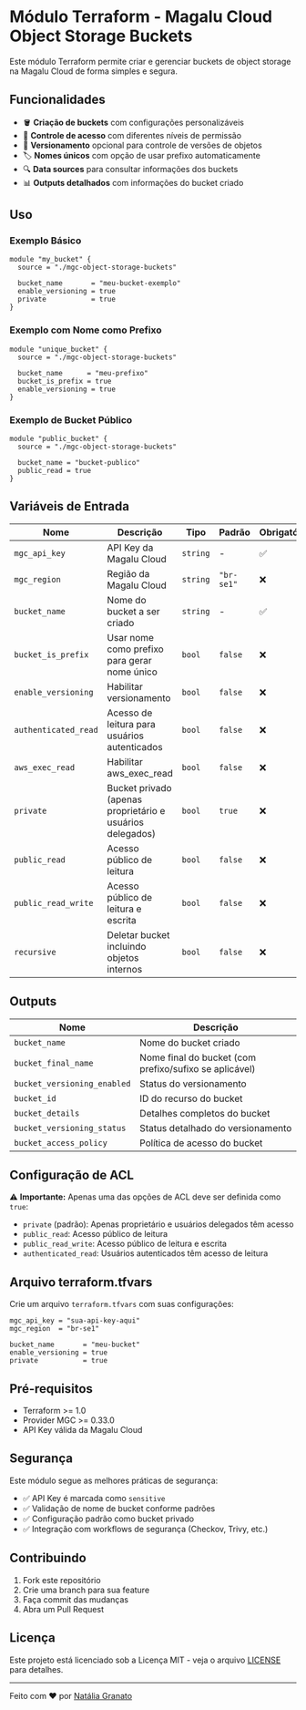 # Módulo Terraform - Magalu Cloud Object Storage Buckets

Este módulo Terraform permite criar e gerenciar buckets de object storage na Magalu Cloud de forma simples e segura.

## Funcionalidades

- 🪣 **Criação de buckets** com configurações personalizáveis
- 🔐 **Controle de acesso** com diferentes níveis de permissão
- 📝 **Versionamento** opcional para controle de versões de objetos
- 🏷️ **Nomes únicos** com opção de usar prefixo automaticamente
- 🔍 **Data sources** para consultar informações dos buckets
- 📊 **Outputs detalhados** com informações do bucket criado

## Uso

### Exemplo Básico

```hcl
module "my_bucket" {
  source = "./mgc-object-storage-buckets"
  
  bucket_name       = "meu-bucket-exemplo"
  enable_versioning = true
  private           = true
}
```

### Exemplo com Nome como Prefixo

```hcl
module "unique_bucket" {
  source = "./mgc-object-storage-buckets"
  
  bucket_name      = "meu-prefixo"
  bucket_is_prefix = true
  enable_versioning = true
}
```

### Exemplo de Bucket Público

```hcl
module "public_bucket" {
  source = "./mgc-object-storage-buckets"
  
  bucket_name = "bucket-publico"
  public_read = true
}
```

## Variáveis de Entrada

| Nome                 | Descrição                                                 | Tipo     | Padrão     | Obrigatório |
| -------------------- | --------------------------------------------------------- | -------- | ---------- | ----------- |
| `mgc_api_key`        | API Key da Magalu Cloud                                   | `string` | -          | ✅           |
| `mgc_region`         | Região da Magalu Cloud                                    | `string` | `"br-se1"` | ❌           |
| `bucket_name`        | Nome do bucket a ser criado                               | `string` | -          | ✅           |
| `bucket_is_prefix`   | Usar nome como prefixo para gerar nome único              | `bool`   | `false`    | ❌           |
| `enable_versioning`  | Habilitar versionamento                                   | `bool`   | `false`    | ❌           |
| `authenticated_read` | Acesso de leitura para usuários autenticados              | `bool`   | `false`    | ❌           |
| `aws_exec_read`      | Habilitar aws_exec_read                                   | `bool`   | `false`    | ❌           |
| `private`            | Bucket privado (apenas proprietário e usuários delegados) | `bool`   | `true`     | ❌           |
| `public_read`        | Acesso público de leitura                                 | `bool`   | `false`    | ❌           |
| `public_read_write`  | Acesso público de leitura e escrita                       | `bool`   | `false`    | ❌           |
| `recursive`          | Deletar bucket incluindo objetos internos                 | `bool`   | `false`    | ❌           |

## Outputs

| Nome                        | Descrição                                              |
| --------------------------- | ------------------------------------------------------ |
| `bucket_name`               | Nome do bucket criado                                  |
| `bucket_final_name`         | Nome final do bucket (com prefixo/sufixo se aplicável) |
| `bucket_versioning_enabled` | Status do versionamento                                |
| `bucket_id`                 | ID do recurso do bucket                                |
| `bucket_details`            | Detalhes completos do bucket                           |
| `bucket_versioning_status`  | Status detalhado do versionamento                      |
| `bucket_access_policy`      | Política de acesso do bucket                           |

## Configuração de ACL

⚠️ **Importante:** Apenas uma das opções de ACL deve ser definida como `true`:

- `private` (padrão): Apenas proprietário e usuários delegados têm acesso
- `public_read`: Acesso público de leitura
- `public_read_write`: Acesso público de leitura e escrita
- `authenticated_read`: Usuários autenticados têm acesso de leitura

## Arquivo terraform.tfvars

Crie um arquivo `terraform.tfvars` com suas configurações:

```hcl
mgc_api_key = "sua-api-key-aqui"
mgc_region  = "br-se1"

bucket_name       = "meu-bucket"
enable_versioning = true
private           = true
```

## Pré-requisitos

- Terraform >= 1.0
- Provider MGC >= 0.33.0
- API Key válida da Magalu Cloud

## Segurança

Este módulo segue as melhores práticas de segurança:

- ✅ API Key é marcada como `sensitive`
- ✅ Validação de nome de bucket conforme padrões
- ✅ Configuração padrão como bucket privado
- ✅ Integração com workflows de segurança (Checkov, Trivy, etc.)


## Contribuindo

1. Fork este repositório
2. Crie uma branch para sua feature
3. Faça commit das mudanças
4. Abra um Pull Request

## Licença

Este projeto está licenciado sob a Licença MIT - veja o arquivo [LICENSE](LICENSE) para detalhes.

---

Feito com ❤️ por [Natália Granato](https://github.com/nataliagranato)
